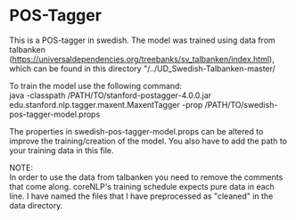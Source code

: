 # POS-Tagger

This is a POS-tagger in swedish. The model was trained using data from talbanken (https://universaldependencies.org/treebanks/sv_talbanken/index.html), which can be found in this directory "/../UD_Swedish-Talbanken-master/

To train the model use the following command:<br/>
java -classpath /PATH/TO/stanford-postagger-4.0.0.jar edu.stanford.nlp.tagger.maxent.MaxentTagger -prop /PATH/TO/swedish-pos-tagger-model.props

The properties in swedish-pos-tagger-model.props can be altered to improve the training/creation of the model. You also have to add the path to your training data in this file.

NOTE:<br/>
In order to use the data from talbanken you need to remove the comments that come along. coreNLP's training schedule expects pure data in each line. I have named the files that I have preprocessed as "cleaned" in the data directory.
